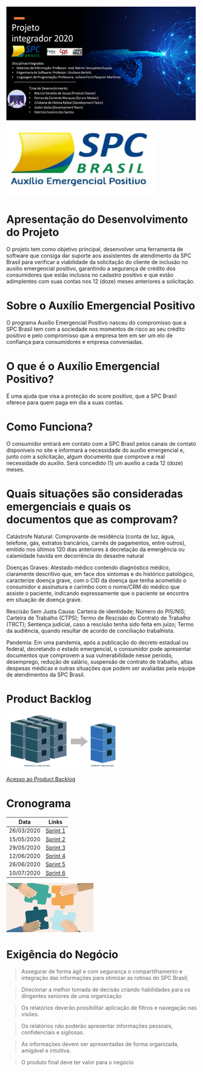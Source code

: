 <img src="https://raw.githubusercontent.com/marciosousa4/projeto-integrador/cc617094824263c006bc17b4a7ce2ac2313d3242/Projeto%20integrador%202020.jpg" width="500" height="300" /> <img src="https://raw.githubusercontent.com/marciosousa4/projeto-integrador/376d71b42da02278e03b7af2472d9488a8f6bcf2/Logo%20auxilio%20emergencial.jpg" width="400" height="200" />

# Apresentação do Desenvolvimento do Projeto

O projeto tem como objetivo principal, desenvolver uma ferramenta de software que consiga dar suporte aos  assistentes de atendimento da SPC Brasil para verificar a viabilidade da solicitação do cliente de inclusão no auxilio emergencial positivo,  garantindo a segurança de crédito dos consumidores que estão inclusos no cadastro positivo e que estão adimplentes com suas contas nos 12 (doze) meses anteriores a solicitação.  
# Sobre o Auxílio Emergencial Positivo
O programa Auxílio Emergencial Positivo nasceu do compromisso que a SPC Brasil tem com a sociedade nos momentos de risco ao seu crédito positivo e pelo compromisso que a empresa tem em ser um elo de confiança para consumidores e empresa conveniadas. 
# O que é o Auxílio Emergencial Positivo?
É uma ajuda que visa a proteção do score positivo, que a SPC Brasil oferece para quem paga em dia a suas contas.
# Como Funciona?
O consumidor entrará em contato com a SPC Brasil pelos canais de contato disponíveis no site e informará a necessidade do auxílio emergencial e, junto com a solicitação, algum documento que comprove a real necessidade do auxílio. Será concedido (1) um auxílio a cada 12 (doze) meses. 
# Quais situações são consideradas emergenciais e quais os documentos que as comprovam?

Catástrofe Natural: Comprovante de residência (conta de luz, água, telefone, gás, extratos bancários, carnês de pagamentos, entre outros), emitido nos últimos 120 dias anteriores à decretação da emergência ou calamidade havida em decorrência do desastre natural 

Doenças Graves:  Atestado médico contendo diagnóstico médico, claramente descritivo que, em face dos sintomas e do histórico patológico, caracterize doença grave, com o CID da doença que tenha acometido o consumidor e assinatura e carimbo com o nome/CRM do médico que assiste o paciente, indicando expressamente que o paciente se encontra em situação de doença grave.

Rescisão Sem Justa Causa: Carteira de identidade; Número do PIS/NIS; Carteira de Trabalho (CTPS); Termo de Rescisão do Contrato de Trabalho (TRCT); Sentença judicial, caso a rescisão tenha sido feita em juízo; Termo da audiência, quando resultar de acordo de conciliação trabalhista.

Pandemia: Em uma pandemia, após a publicação do decreto estadual ou federal, decretando o estado emergencial, o consumidor pode apresentar documentos que comprovem a sua vulnerabilidade nesse período, desemprego, redução de salário, suspensão de contrato de trabalho, altas despesas médicas e outras situações que podem ser avaliadas pela equipe de atendimentos da SPC Brasil.  


# Product Backlog

<img src="https://raw.githubusercontent.com/marciosousa4/projeto-integrador/71c81031765f289e50ca9f34ab6ba9d5d0db86b3/image-article-agile-basics-illustration2_0.png" width="300" height="150" />

[Acesso ao Product Backlog](https://github.com/marciosousa4/projeto-integrador/tree/master/Product%20Backlog)



# Cronograma

| Data | Links |
| ------ | ------ |
|    26/03/2020    |[ Sprint 1](https://github.com/marciosousa4/projeto-integrador/tree/master/Sprint%201)|
|    15/05/2020    |[Sprint 2](https://github.com/marciosousa4/projeto-integrador/tree/master/Sprint%202) |
|    29/05/2020    | [Sprint 3](https://github.com/marciosousa4/projeto-integrador/tree/master/Sprint%203) |
|    12/06/2020    |[Sprint 4](https://github.com/marciosousa4/projeto-integrador/tree/master/Sprint%204) |                    
|    26/06/2020    |[Sprint 5](https://github.com/marciosousa4/projeto-integrador/tree/master/Sprint%205) |
|    10/07/2020    |[Sprint 6](https://github.com/marciosousa4/projeto-integrador/tree/master/Sprint%206) |




 <img src="https://raw.githubusercontent.com/marciosousa4/projeto-integrador/15c3ff39863c54941ffc63a12ee0b54d8c56181c/imagens/2b991a_ff250e26b1a241e68d31458dd7381439_mv2.png" width="230" height="130" />

# Exigência do Negócio 


> Assegurar de forma ágil e com segurança o compartilhamento e integração das informações para otimizar as rotinas do SPC Brasil;

> Direcionar a melhor tomada de decisão criando habilidades para os dirigentes seniores de uma organização

> Os relatórios deverão possibilitar aplicação de filtros e navegação nas visões.

> Os relatórios não poderão apresentar informações pessoais, confidenciais e sigilosas.

> As informações devem ser apresentadas de forma organizada, amigável e intuitiva.

> O produto final deve ter valor para o negócio 

  

